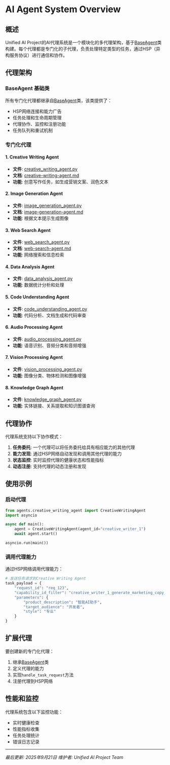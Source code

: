 # AI Agent System Overview

## 概述

Unified AI Project的AI代理系统是一个模块化的多代理架构，基于[BaseAgent](base-agent.md)类构建。每个代理都是专门化的子代理，负责处理特定类型的任务，通过HSP（异构服务协议）进行通信和协作。

## 代理架构

### BaseAgent 基础类

所有专门化代理都继承自[BaseAgent](base-agent.md)类，该类提供了：

- HSP网络连接和能力广告
- 任务处理和生命周期管理
- 代理协作、监控和注册功能
- 任务队列和重试机制

### 专门化代理

#### 1. Creative Writing Agent
- **文件**: [creative_writing_agent.py](../../../apps/backend/src/agents/creative_writing_agent.py)
- **文档**: [creative-writing-agent.md](creative-writing-agent.md)
- **功能**: 创意写作任务，如生成营销文案、润色文本

#### 2. Image Generation Agent
- **文件**: [image_generation_agent.py](../../../apps/backend/src/agents/image_generation_agent.py)
- **文档**: [image-generation-agent.md](image-generation-agent.md)
- **功能**: 根据文本提示生成图像

#### 3. Web Search Agent
- **文件**: [web_search_agent.py](../../../apps/backend/src/agents/web_search_agent.py)
- **文档**: [web-search-agent.md](web-search-agent.md)
- **功能**: 网络搜索和信息检索

#### 4. Data Analysis Agent
- **文件**: [data_analysis_agent.py](../../../apps/backend/src/agents/data_analysis_agent.py)
- **功能**: 数据统计分析和处理

#### 5. Code Understanding Agent
- **文件**: [code_understanding_agent.py](../../../apps/backend/src/agents/code_understanding_agent.py)
- **功能**: 代码分析、文档生成和代码审查

#### 6. Audio Processing Agent
- **文件**: [audio_processing_agent.py](../../../apps/backend/src/agents/audio_processing_agent.py)
- **功能**: 语音识别、音频分类和音频增强

#### 7. Vision Processing Agent
- **文件**: [vision_processing_agent.py](../../../apps/backend/src/agents/vision_processing_agent.py)
- **功能**: 图像分类、物体检测和图像增强

#### 8. Knowledge Graph Agent
- **文件**: [knowledge_graph_agent.py](../../../apps/backend/src/agents/knowledge_graph_agent.py)
- **功能**: 实体链接、关系提取和知识图谱查询

## 代理协作

代理系统支持以下协作模式：

1. **任务委托**: 一个代理可以将任务委托给具有相应能力的其他代理
2. **能力发现**: 通过HSP网络自动发现和调用其他代理的能力
3. **状态监控**: 实时监控代理的健康状态和性能指标
4. **动态注册**: 支持代理的动态注册和发现

## 使用示例

### 启动代理

```python
from agents.creative_writing_agent import CreativeWritingAgent
import asyncio

async def main():
    agent = CreativeWritingAgent(agent_id="creative_writer_1")
    await agent.start()

asyncio.run(main())
```

### 调用代理能力

通过HSP网络调用代理能力：

```python
# 发送任务请求到Creative Writing Agent
task_payload = {
    "request_id": "req_123",
    "capability_id_filter": "creative_writer_1_generate_marketing_copy_v1.0",
    "parameters": {
        "product_description": "智能AI助手",
        "target_audience": "开发者",
        "style": "专业"
    }
}
```

## 扩展代理

要创建新的专门化代理：

1. 继承[BaseAgent](base-agent.md)类
2. 定义代理的能力
3. 实现`handle_task_request`方法
4. 注册代理到HSP网络

## 性能和监控

代理系统包含以下监控功能：

- 实时健康检查
- 性能指标收集
- 任务处理统计
- 错误日志记录

---
*最后更新: 2025年9月21日*
*维护者: Unified AI Project Team*